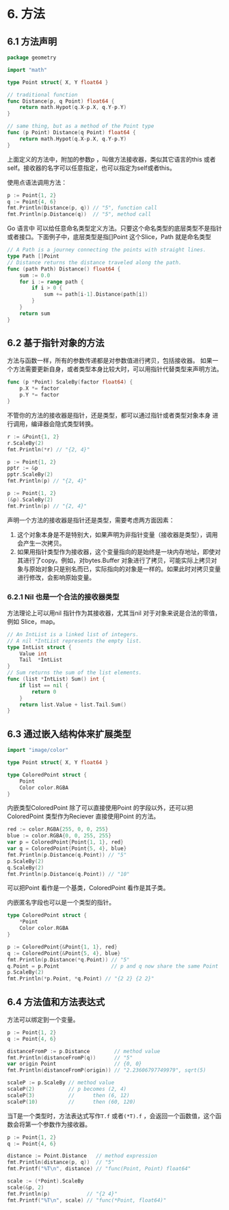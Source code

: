 # 6. 方法

## 6.1 方法声明

```go
package geometry

import "math"

type Point struct{ X, Y float64 }

// traditional function
func Distance(p, q Point) float64 {
    return math.Hypot(q.X-p.X, q.Y-p.Y)
}

// same thing, but as a method of the Point type
func (p Point) Distance(q Point) float64 {
    return math.Hypot(q.X-p.X, q.Y-p.Y)
}
```

上面定义的方法中，附加的参数p ，叫做方法接收器，类似其它语言的this 或者 self。接收器的名字可以任意指定，也可以指定为self或者this。

使用点语法调用方法：

```go
p := Point{1, 2}
q := Point{4, 6}
fmt.Println(Distance(p, q)) // "5", function call
fmt.Println(p.Distance(q))  // "5", method call
```

Go 语言中 可以给任意命名类型定义方法。只要这个命名类型的底层类型不是指针或者接口。下面例子中，底层类型是指\[\]Point 这个Slice，Path 就是命名类型

```go
// A Path is a journey connecting the points with straight lines.
type Path []Point
// Distance returns the distance traveled along the path.
func (path Path) Distance() float64 {
    sum := 0.0
    for i := range path {
        if i > 0 {
            sum += path[i-1].Distance(path[i])
        }
    }
    return sum
}
```

## 6.2 基于指针对象的方法

方法与函数一样，所有的参数传递都是对参数值进行拷贝，包括接收器。 如果一个方法需要更新自身，或者类型本身比较大时，可以用指针代替类型来声明方法。

```go
func (p *Point) ScaleBy(factor float64) {
    p.X *= factor
    p.Y *= factor
}
```

不管你的方法的接收器是指针，还是类型，都可以通过指针或者类型对象本身 进行调用，编译器会隐式类型转换。

```go
r := &Point{1, 2}
r.ScaleBy(2)
fmt.Println(*r) // "{2, 4}"

p := Point{1, 2}
pptr := &p
pptr.ScaleBy(2)
fmt.Println(p) // "{2, 4}"

p := Point{1, 2}
(&p).ScaleBy(2)
fmt.Println(p) // "{2, 4}"
```

声明一个方法的接收器是指针还是类型，需要考虑两方面因素：

1. 这个对象本身是不是特别大，如果声明为非指针变量（接收器是类型），调用会产生一次拷贝。
2. 如果用指针类型作为接收器，这个变量指向的是始终是一块内存地址，即使对其进行了copy。例如，对bytes.Buffer 对象进行了拷贝，可能实际上拷贝对象与原始对象只是别名而已，实际指向的对象是一样的。如果此时对拷贝变量进行修改，会影响原始变量。

### 6.2.1 Nil 也是一个合法的接收器类型

方法理论上可以用nil 指针作为其接收器，尤其当nil 对于对象来说是合法的零值，例如 Slice，map。

```go
// An IntList is a linked list of integers.
// A nil *IntList represents the empty list.
type IntList struct {
    Value int
    Tail  *IntList
}
// Sum returns the sum of the list elements.
func (list *IntList) Sum() int {
    if list == nil {
        return 0
    }
    return list.Value + list.Tail.Sum()
}
```

## 6.3 通过嵌入结构体来扩展类型

```go
import "image/color"

type Point struct{ X, Y float64 }

type ColoredPoint struct {
    Point
    Color color.RGBA
}
```

内嵌类型ColoredPoint 除了可以直接使用Point 的字段以外，还可以把ColoredPoint 类型作为Reciever 直接使用Point 的方法。

```go
red := color.RGBA{255, 0, 0, 255}
blue := color.RGBA{0, 0, 255, 255}
var p = ColoredPoint{Point{1, 1}, red}
var q = ColoredPoint{Point{5, 4}, blue}
fmt.Println(p.Distance(q.Point)) // "5"
p.ScaleBy(2)
q.ScaleBy(2)
fmt.Println(p.Distance(q.Point)) // "10"
```

可以把Point 看作是一个基类，ColoredPoint 看作是其子类。

内嵌匿名字段也可以是一个类型的指针。

```go
type ColoredPoint struct {
    *Point
    Color color.RGBA
}

p := ColoredPoint{&Point{1, 1}, red}
q := ColoredPoint{&Point{5, 4}, blue}
fmt.Println(p.Distance(*q.Point)) // "5"
q.Point = p.Point                 // p and q now share the same Point
p.ScaleBy(2)
fmt.Println(*p.Point, *q.Point) // "{2 2} {2 2}"
```

## 6.4 方法值和方法表达式

方法可以绑定到一个变量。

```go
p := Point{1, 2}
q := Point{4, 6}

distanceFromP := p.Distance        // method value
fmt.Println(distanceFromP(q))      // "5"
var origin Point                   // {0, 0}
fmt.Println(distanceFromP(origin)) // "2.23606797749979", sqrt(5)

scaleP := p.ScaleBy // method value
scaleP(2)           // p becomes (2, 4)
scaleP(3)           //      then (6, 12)
scaleP(10)          //      then (60, 120)
```

当T是一个类型时，方法表达式写作`T.f` 或者`(*T).f` ，会返回一个函数值，这个函数会将第一个参数作为接收器。

```go
p := Point{1, 2}
q := Point{4, 6}

distance := Point.Distance   // method expression
fmt.Println(distance(p, q))  // "5"
fmt.Printf("%T\n", distance) // "func(Point, Point) float64"

scale := (*Point).ScaleBy
scale(&p, 2)
fmt.Println(p)            // "{2 4}"
fmt.Printf("%T\n", scale) // "func(*Point, float64)"
```

